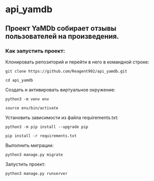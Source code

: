 # api_yamdb

## Проект YaMDb собирает отзывы пользователей на произведения.

### Как запустить проект:

Клонировать репозиторий и перейти в него в командной строке:

```
git clone https://github.com/Reagent992/api_yamdb.git
```

```
cd api_yamdb
```

Cоздать и активировать виртуальное окружение:

```
python3 -m venv env
```

```
source env/bin/activate
```

Установить зависимости из файла requirements.txt:

```
python3 -m pip install --upgrade pip
```

```
pip install -r requirements.txt
```

Выполнить миграции:

```
python3 manage.py migrate
```

Запустить проект:

```
python3 manage.py runserver
```
